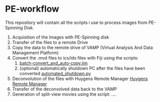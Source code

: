# PE-workflow
This repository will contain all the scripts i use to process images from PE-Spinning Disk.

1. Acquisition of the Images with PE-Spinning disk
2. Transfer of the files to a remote Drive
3. Copy the data to the remote drive of VAMP (Virtual Analysis And Data Management Platform)
4. Convert the .mvd files to ics/ids files with Fiji using the scripts:
    1. [batch-convert_and_auto-copy.ijm](../blob/master/batch-convert_and_auto-copy.ijm)
    2. (optional) automatically shutdown PC after the files have been converted [automated_shutdown.py](../blob/master/automated_shutdown.py)
5. Deconvolution of the files with Huygens Remote Manager [Huygens Remote Manager](https://svi.nl/FrontPage)
6. Transfer of the deconvolved data back to the VAMP
7. Generation of split-view movies using the script: ....
